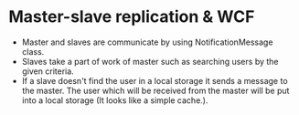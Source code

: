 # Master-slave replication & WCF
 - Master and slaves are communicate by using NotificationMessage class. 
 - Slaves take a part of work of master such as searching users by the given criteria. 
 - If a slave doesn't find the user in a local storage it sends a message to the master. The user which will be received from the master will be put into a local storage (It looks like a simple cache.).